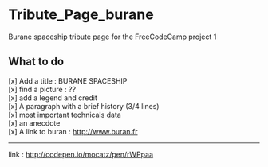 # Tribute_Page_burane
Burane spaceship tribute page for the FreeCodeCamp project 1
## What to do
[x] Add a title : BURANE SPACESHIP    
[x] find a picture : ??    
[x] add a legend and credit    
[x] A paragraph with a brief history (3/4 lines)    
[x] most important technicals data    
[x] an anecdote    
[x] A link to buran : http://www.buran.fr    
     
----
link : http://codepen.io/mocatz/pen/rWPpaa
